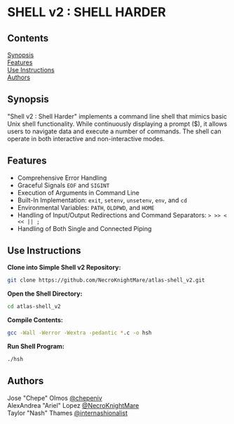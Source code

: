 # SHELL v2 : SHELL HARDER

## Contents

[Synopsis](#synopsis)<br>
[Features](#features)<br>
[Use Instructions](#use-instructions)<br>
[Authors](#authors)

## Synopsis

"Shell v2 : Shell Harder" implements a command line shell that mimics basic Unix shell functionality. While continuously displaying a prompt ($), it allows users to navigate data and execute a number of commands. The shell can operate in both interactive and non-interactive modes.

## Features

- Comprehensive Error Handling
- Graceful Signals `EOF` and `SIGINT`
- Execution of Arguments in Command Line
- Built-In Implementation: `exit`, `setenv`, `unsetenv`, `env`, and `cd`
- Environmental Variables: `PATH`, `OLDPWD`, and `HOME`
- Handling of Input/Output Redirections and Command Separators: `> >> < << || ;`
- Handling of Both Single and Connected Piping

## Use Instructions

**Clone into Simple Shell v2 Repository:**

```bash
git clone https://github.com/NecroKnightMare/atlas-shell_v2.git
```

**Open the Shell Directory:**

```bash
cd atlas-shell_v2
```

**Compile Contents:**

```bash
gcc -Wall -Werror -Wextra -pedantic *.c -o hsh
```

**Run Shell Program:**

```bash
./hsh
```

## Authors

Jose "Chepe" Olmos [@chepeniv](https://github.com/chepeniv)<br>
AlexAndrea "Ariel" Lopez [@NecroKnightMare](https://github.com/NecroKnightMare)<br>
Taylor "Nash" Thames [@internashionalist](https://github.com/internashionalist/internashionalist/blob/main/README.md)
